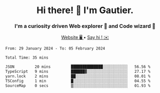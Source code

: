 <h1 align="center">Hi there! 👋 I'm Gautier.</h1>
<h3 align="center">I'm a curiosity driven Web explorer 🚀 and Code wizard 🧙</h3>

<p align="center">
  <a href="https://xisabla.github.io/">Website 🖥️ </a> •
  <a href="mailto:xisabla.dev@gmail.com">Say hi ! ✉️</a>
</p>

<!--START_SECTION:waka-->

```txt
From: 29 January 2024 - To: 05 February 2024

Total Time: 35 mins

JSON         20 mins         ██████████████░░░░░░░░░░░   56.56 %
TypeScript   9 mins          ██████▓░░░░░░░░░░░░░░░░░░   27.17 %
yarn.lock    2 mins          ██░░░░░░░░░░░░░░░░░░░░░░░   08.01 %
TSConfig     1 min           █░░░░░░░░░░░░░░░░░░░░░░░░   04.55 %
SourceMap    0 secs          ▒░░░░░░░░░░░░░░░░░░░░░░░░   01.93 %
```

<!--END_SECTION:waka-->
